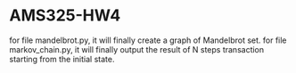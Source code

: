 # AMS325-HW4
for file mandelbrot.py, it will finally create a graph of Mandelbrot set.
for file markov_chain.py, it will finally output the result of N steps transaction starting from the initial state.
